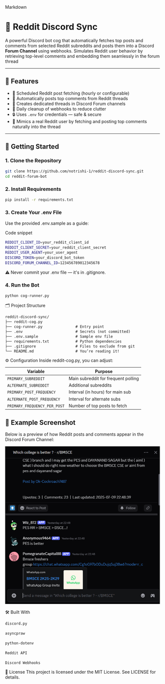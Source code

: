 Markdown

# 🤖 Reddit Discord Sync
A powerful Discord bot cog that automatically fetches top posts and comments from selected Reddit subreddits and posts them into a Discord **Forum Channel** using webhooks.
Simulates Reddit user behavior by retrieving top-level comments and embedding them seamlessly in the forum thread

---

## 📌 Features

- 🔄 Scheduled Reddit post fetching (hourly or configurable)
- 💬 Automatically posts top comments from Reddit threads
- 🧵 Creates dedicated threads in Discord Forum channels
- 🧹 Daily cleanup of webhooks to reduce clutter
- 🔒 Uses `.env` for credentials — safe & secure
- 🧠 Mimics a real Reddit user by fetching and posting top comments naturally into the thread

---

## 🚀 Getting Started

### 1. Clone the Repository

```bash
git clone https://github.com/notrishi-1/reddit-discord-sync.git
cd reddit-forum-bot
```
### 2. Install Requirements

```bash
pip install -r requirements.txt
```
### 3. Create Your .env File
Use the provided .env.sample as a guide:

Code snippet
```bash
REDDIT_CLIENT_ID=your_reddit_client_id
REDDIT_CLIENT_SECRET=your_reddit_client_secret
REDDIT_USER_AGENT=your_user_agent
DISCORD_TOKEN=your_discord_bot_token
DISCORD_FORUM_CHANNEL_ID=123456789012345678
```
⚠️ Never commit your .env file — it's in .gitignore.

### 4. Run the Bot
```bash
python cog-runner.py
```

🗂️ Project Structure
```
reddit-discord-sync/
├── reddit-cog.py
├── cog-runner.py               # Entry point
├── .env                        # Secrets (not committed)
├── .env.sample                 # Sample env file
├── requirements.txt            # Python dependencies
├── .gitignore                  # Files to exclude from git
└── README.md                   # You’re reading it!
```

⚙️ Configuration
Inside reddit-cog.py, you can adjust:

| Variable                     | Purpose                             |
| ---------------------------- | ----------------------------------- |
| `PRIMARY_SUBREDDIT`          | Main subreddit for frequent polling |
| `ALTERNATE_SUBREDDIT`        | Additional subreddits               |
| `PRIMARY_POST_FREQUENCY`     | Interval (in hours) for main sub    |
| `ALTERNATE_POST_FREQUENCY`   | Interval for alternate subs         |
| `PRIMARY_FREQUENCY_PER_POST` | Number of top posts to fetch        |


## 📸 Example Screenshot

Below is a preview of how Reddit posts and comments appear in the Discord Forum Channel:

![Reddit Forum Bot Preview](assets/preview.png)


🛠️ Built With
```
discord.py

asyncpraw

python-dotenv

Reddit API

Discord Webhooks
```

📄 License
This project is licensed under the MIT License. See LICENSE for details.
